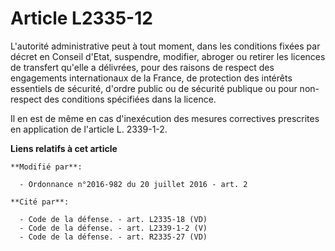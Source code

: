 # Article L2335-12

L'autorité administrative peut à tout moment, dans les conditions fixées par décret en Conseil d'Etat, suspendre, modifier,
abroger ou retirer les licences de transfert qu'elle a délivrées, pour des raisons de respect des engagements internationaux
de la France, de protection des intérêts essentiels de sécurité, d'ordre public ou de sécurité publique ou pour non-respect
des conditions spécifiées dans la licence. 

Il en est de même en cas d'inexécution des mesures correctives prescrites en application de l'article L. 2339-1-2.

**Liens relatifs à cet article**

	**Modifié par**:

	  - Ordonnance n°2016-982 du 20 juillet 2016 - art. 2

	**Cité par**:

	  - Code de la défense. - art. L2335-18 (VD)
	  - Code de la défense. - art. L2339-1-2 (V)
	  - Code de la défense. - art. R2335-27 (VD)
